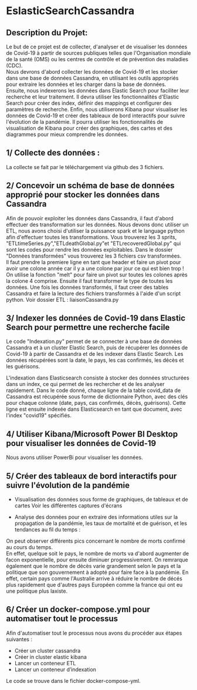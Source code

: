 # EslasticSearchCassandra  
## Description du Projet:  
Le but de ce projet est de collecter, d'analyser et de visualiser les données de Covid-19 à partir de
sources publiques telles que l'Organisation mondiale de la santé (OMS) ou les centres de contrôle et de
prévention des maladies (CDC).  
Nous devrons d'abord collecter les données de Covid-19 et les stocker dans une base de données
Cassandra, en utilisant les outils appropriés pour extraire les données et les charger dans la base de
données.  
Ensuite, nous indexerons les données dans Elastic Search pour faciliter leur recherche et leur
traitement. Il devra utiliser les fonctionnalités d'Elastic Search pour créer des index, définir des
mappings et configurer des paramètres de recherche.
Enfin, nous utiliserons Kibana pour visualiser les données de Covid-19 et créer des tableaux de
bord interactifs pour suivre l'évolution de la pandémie. Il pourra utiliser les fonctionnalités de
visualisation de Kibana pour créer des graphiques, des cartes et des diagrammes pour mieux
comprendre les données.

## 1/ Collecte des données :   
La collecte se fait par le téléchargement via github des 3 fichiers.  

## 2/ Concevoir un schéma de base de données approprié pour stocker les données dans Cassandra  
Afin de pouvoir exploiter les données dans Cassandra,  il faut d'abord effectuer des transformation sur les données. 
Nous devons donc utiliser un ETL, nous avons choisi d'utiliser la puissance spark et le language python afin d'effectuer toutes les transformations.
Vous trouverez les 3 sprits, "ETLtimeSeries.py","ETLdeathGlobal.py"et "ETLrecoveredGlobal.py" qui sont les codes pour rendre les données exploitables. Dans le dossier "Données transformées" vous trouverez les 3 fichiers csv transformées.  
Il faut prendre la premiere ligne en tant que header et faire un pivot pour avoir une colone année car il y a une colone par jour ce qui est bien trop !  
On utilise la fonction "melt" pour faire un pivot sur toutes les colones après la colone 4 comprise. 
Ensuite il faut transformer le type de toutes les données.
Une fois les données transformés, il faut creer des tables Cassandra et faire la lecture des fichiers transformés à l'aide d'un script python. Voir dossier ETL : liaisonCassandra.py  


## 3/ Indexer les données de Covid-19 dans Elastic Search pour permettre une recherche facile  

Le code "Indexation.py" permet de se connecter à une base de données Cassandra et à un cluster Elastic Search, puis de récupérer les données de Covid-19 à partir de Cassandra et de les indexer dans Elastic Search. Les données récupérées sont la date, le pays, les cas confirmés, les décès et les guérisons.

L'indexation dans Elasticsearch consiste à stocker des données structurées dans un index, ce qui permet de les rechercher et de les analyser rapidement. Dans le code donné, chaque ligne de la table covid_data de Cassandra est récupérée sous forme de dictionnaire Python, avec des clés pour chaque colonne (date, pays, cas confirmés, décès, guérisons). Cette ligne est ensuite indexée dans Elasticsearch en tant que document, avec l'index "covid19" spécifiés. 


## 4/ Utiliser Kibana/Microsoft Power BI Desktop pour visualiser les données de Covid-19  
  Nous avons utiliser PowerBi pour visualiser les données.

## 5/ Créer des tableaux de bord interactifs pour suivre l'évolution de la pandémie  
* Visualisation des données sous forme de graphiques, de tableaux et de cartes
Voir les différentes captures d'écrans  

* Analyse des données pour en extraire des informations utiles sur la propagation de la
pandémie, les taux de mortalité et de guérison, et les tendances au fil du temps :  

On peut observer différents pics concernant le nombre de morts confirmé au cours du temps.   
En effet, quelque soit le pays, le nombre de morts va d'abord augmenter de facon exponentielle, pour ensuite diminuer progressivement. 
On remrarque également que le nombre de décès varie grandement selon le pays et la politique que son gouvernement à adopté pour faire face à la pandémie. 
En effet, certain pays comme l'Australie arrive à réduire le nombre de décés plus rapidement que d'autres pays Européen comme la france qui ont eu une politique plus laxiste. 

## 6/ Créer un docker-compose.yml pour automatiser tout le processus
Afin d'automatiser tout le processus nous avons du procéder aux étapes suivantes : 
* Créer un cluster cassandra
* Créer in cluster elastic kibana
* Lancer un conteneur ETL 
* Lancer un conteneur d’indexation  
  
Le code se trouve dans le fichier docker-compose-yml.
